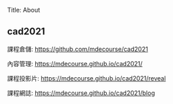 Title: About

## cad2021

課程倉儲: <a href="https://github.com/mdecourse/cad2021">https://github.com/mdecourse/cad2021</a>

內容管理: <a href="https://mdecourse.github.io/cad2021/">https://mdecourse.github.io/cad2021/</a>

課程投影片: <a href="https://mdecourse.github.io/cad2021/reveal">https://mdecourse.github.io/cad2021/reveal</a>

課程網誌: <a href="https://mdecourse.github.io/cad2021/blog">https://mdecourse.github.io/cad2021/blog</a>








